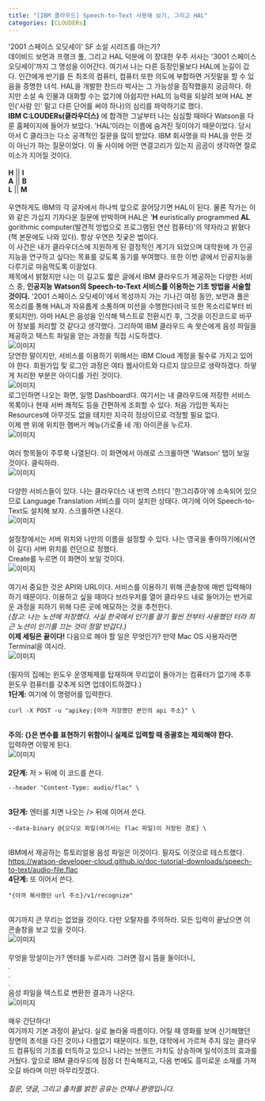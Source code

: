 ```yaml
---
title: "[IBM 클라우드] Speech-to-Text 사용해 보기, 그리고 HAL"
categories: [CLOUDERs]
---
```

'2001 스페이스 오딧세이' SF 소설 시리즈를 아는가?<BR/>
데이비드 보먼과 프랭크 풀, 그리고 HAL 덕분에 이 장대한 우주 서사는 '3001 스페이스 오딧세이'까지 그 명성을 이어간다. 여기서 나는 다른 등장인물보다 HAL에 눈길이 갔다. 인간에게 반기를 든 최초의 컴퓨터, 컴퓨터 또한 의도에 부합하면 거짓말을 할 수 있음을 증명한 녀석. HAL을 개발한 찬드라 박사는 그 가능성을 짐작했을지 궁금하다. 하지만 소설 속 인물과 대화할 수는 없기에 아쉽지만 HAL의 능력을 되살려 보며 HAL 본인('사람 인' 말고 다른 단어를 써야 하나)의 심리를 파악하기로 했다.<BR/>
__IBM C:LOUDERs(클라우더스)__ 에 합격한 그날부터 나는 심심할 때마다 Watson을 다룬 홈페이지에 들어가 보았다. 'HAL'이라는 이름에 숨겨진 뒷이야기 때문이었다. 당시 아서 C 클라크는 다소 공격적인 질문을 많이 받았다. IBM 회사명을 따 HAL을 만든 것이 아닌가 하는 질문이었다. 이 둘 사이에 어떤 연결고리가 있는지 곰곰이 생각하면 절로 미소가 지어질 것이다.<BR/><BR/>
 __H__ || __I__ <BR/>
 __A__ || __B__ <BR/>
 __L__ || __M__ <BR/><BR/>
우연하게도 IBM의 각 글자에서 하나씩 앞으로 끌어당기면 HAL이 된다. 물론 작가는 이와 같은 가십지 기자다운 질문에 반박하며 HAL은 '__H__ euristically programmed __AL__ gorithmic computer(발견적 방법으로 프로그램된 연산 컴퓨터)'의 약자라고 밝혔다(책 본문에도 나와 있다). 항상 우연은 짓궂은 법이다.<BR/>
이 사건은 내가 클라우더스에 지원하게 된 결정적인 계기가 되었으며 대학원에 가 인공지능을 연구하고 싶다는 목표를 갖도록 동기를 부여했다. 또한 이번 글에서 인공지능을 다루기로 마음먹도록 이끌었다.<BR/>
제목에서 밝혔지만 나는 이 길고도 짧은 글에서 IBM 클라우드가 제공하는 다양한 서비스 중, __인공지능 Watson의 Speech-to-Text 서비스를 이용하는 기초 방법을 서술할 것이다.__ '2001 스페이스 오딧세이'에서 목성까지 가는 기나긴 여정 동안, 보먼과 풀은 목소리를 통해 HAL과 자유롭게 소통하며 미션을 수행한다(비극 또한 목소리로부터 비롯되지만). 아마 HAL은 음성을 인식해 텍스트로 전환시킨 후, 그것을 이진코드로 바꾸어 정보를 처리할 것 같다고 생각했다. 그리하여 IBM 클라우드 속 왓슨에게 음성 파일을 제공하고 텍스트 파일을 얻는 과정을 직접 시도하겠다.<BR/>
![이미지](https://user-images.githubusercontent.com/50163676/88450302-f5076c80-ce88-11ea-9329-1f41029cdeb6.png "로그인 화면")<BR/>
당연한 말이지만, 서비스를 이용하기 위해서는 IBM Cloud 계정을 필수로 가지고 있어야 한다. 회원가입 및 로그인 과정은 여타 웹사이트와 다르지 않으므로 생략하겠다. 하얗게 처리한 부분은 아이디를 가린 것이다.<BR/>
![이미지](https://user-images.githubusercontent.com/50163676/88450314-081a3c80-ce89-11ea-9f2a-80549565e957.png "초기 대시보드") <BR/>
로그인하면 나오는 화면, 일명 Dashboard다. 여기서는 내 클라우드에 저장한 서비스 목록이나 현재 서버 쾌적도 등을 간편하게 조회할 수 있다. 처음 가입한 독자는 Resources에 아무것도 없을 테지만 지극히 정상이므로 걱정할 필요 없다.<BR/>
이제 맨 위에 위치한 햄버거 메뉴(가로줄 네 개) 아이콘을 누르자.<BR/>
![이미지](https://user-images.githubusercontent.com/50163676/88450322-1cf6d000-ce89-11ea-937b-af988553db00.png "펼쳐진 모습")<BR/><BR/>
여러 항목들이 주루룩 나열된다. 이 화면에서 아래로 스크롤하면 'Watson' 탭이 보일 것이다. 클릭하라.<BR/>
![이미지](https://user-images.githubusercontent.com/50163676/88450332-2d0eaf80-ce89-11ea-97e5-18e6d338dbd0.png "왓슨이 제공하는 서비스들")<BR/><BR/>
다양한 서비스들이 있다. 나는 클라우더스 내 번역 스터디 '한그리쥬아'에 소속되어 있으므로 Language Translation 서비스를 이미 설치한 상태다. 여기에 이어 Speech-to-Text도 설치해 보자. 스크롤하면 나온다.<BR/>
![이미지](https://user-images.githubusercontent.com/50163676/88450338-3dbf2580-ce89-11ea-9408-41375f98df94.png "stt 설정창")<BR/><BR/>
설정창에서는 서버 위치와 나만의 이름을 설정할 수 있다. 나는 영국을 좋아하기에(사연이 길다) 서버 위치를 런던으로 정했다.<BR/>
Create를 누르면 이 화면이 보일 것이다.<BR/>
![이미지](https://user-images.githubusercontent.com/50163676/88450349-4fa0c880-ce89-11ea-919e-e49af26e2199.png "api와 url")<BR/><BR/>
여기서 중요한 것은 API와 URL이다. 서비스를 이용하기 위해 콘솔창에 매번 입력해야 하기 때문이다. 이용하고 싶을 때마다 브라우저를 열어 클라우드 내로 들어가는 번거로운 과정을 피하기 위해 다른 곳에 메모하는 것을 추천한다.<BR/>
*(참고: 나는 노션에 저장했다. 사실 한국에서 인기를 끌기 훨씬 전부터 사용했던 터라 최근 노션이 인기를 끄는 것이 정말 반갑다.)* <BR/>
__이제 세팅은 끝이다!__ 다음으로 해야 할 일은 무엇인가? 만약 Mac OS 사용자라면 Terminal을 여시라.<BR/>
![이미지](https://user-images.githubusercontent.com/50163676/88453056-bf6d7e00-ce9e-11ea-9c7e-c177d2aa0f32.png "터미널 초기 화면")<BR/><BR/>
(필자의 집에는 윈도우 운영체제를 탑재하며 무리없이 돌아가는 컴퓨터가 없기에 추후 윈도우 컴퓨터를 갖추게 되면 업데이트하겠다.)<BR/>
__1단계:__  여기에 이 명령어를 입력한다.<BR/>
```ssh
curl -X POST -u "apikey:{아까 저장했던 본인의 api 주소}" \
```
<BR/> __주의: {}은 변수를 표현하기 위함이니 실제로 입력할 때 중괄호는 제외해야 한다.__ <BR/>입력하면 이렇게 된다.<BR/>
![이미지](https://user-images.githubusercontent.com/50163676/88453233-0dcf4c80-cea0-11ea-9233-4f945a075c40.png "1단계 완료")<BR/><BR/>
__2단계:__  저 \> 뒤에 이 코드를 쓴다.
```ssh
--header "Content-Type: audio/flac" \
```
<BR/> __3단계:__  엔터를 치면 나오는 /> 뒤에 이어서 쓴다.<BR/>
```ssh
--data-binary @{오디오 파일(여기서는 flac 파일)이 저장된 경로} \
```
<BR/> IBM에서 제공하는 튜토리얼용 음성 파일은 이것이다. 필자도 이것으로 테스트했다.<BR/>
<https://watson-developer-cloud.github.io/doc-tutorial-downloads/speech-to-text/audio-file.flac>
<BR/> __4단계:__ 또 이어서 쓴다.<BR/>
```ssh
"{아까 복사했던 url 주소}/v1/recognize"
```
<BR/> 여기까지 큰 무리는 없었을 것이다. 다만 오탈자를 주의하라. 모든 입력이 끝났으면 이 콘솔창을 보고 있을 것이다.<BR/>
![이미지](https://user-images.githubusercontent.com/50163676/88453384-53404980-cea1-11ea-84e6-a133d41863b2.png "입력 끝")<BR/><BR/>
무엇을 망설이는가? 엔터를 누르시라. 그러면 잠시 뜸을 들이더니,<BR/>.<BR/>.<BR/>.<BR/>
음성 파일을 텍스트로 변환한 결과가 나온다.<BR/>
![이미지](https://user-images.githubusercontent.com/50163676/88453410-926e9a80-cea1-11ea-90c4-c6bf7b4720b6.png "결과")<BR/><BR/>
매우 간단하다!<BR/>
여기까지 기본 과정이 끝났다. 실로 놀라울 따름이다. 어릴 때 영화를 보며 신기해했던 장면의 초석을 다진 것이나 다름없기 때문이다. 또한, 대학에서 가르쳐 주지 않는 클라우드 컴퓨팅의 기초를 터득하고 있으니 나라는 브랜드 가치도 상승하며 일석이조의 효과를 거뒀다. 앞으로 IBM 클라우드에 점점 더 친숙해지고, 다음 번에도 흥미로운 소재를 가져오길 바라며 이만 마무리짓겠다.
<BR/><BR/>
*질문, 댓글, 그리고 출처를 밝힌 공유는 언제나 환영입니다.*







